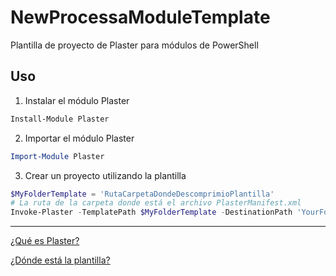 # NewProcessaModuleTemplate
Plantilla de proyecto de Plaster para módulos de PowerShell

## Uso

1. Instalar el módulo Plaster

```powershell
Install-Module Plaster
```

2. Importar el módulo Plaster

```powershell
Import-Module Plaster
```

3. Crear un proyecto utilizando la plantilla

```powershell
$MyFolderTemplate = 'RutaCarpetaDondeDescomprimioPlantilla'
# La ruta de la carpeta donde está el archivo PlasterManifest.xml
Invoke-Plaster -TemplatePath $MyFolderTemplate -DestinationPath 'YourFolderDestination'
```

--------------

[¿Qué es Plaster?](https://github.com/PowerShell/Plaster)

[¿Dónde está la plantilla?](https://github.com/RD-Processa/NewProcessaModuleTemplate/releases)

